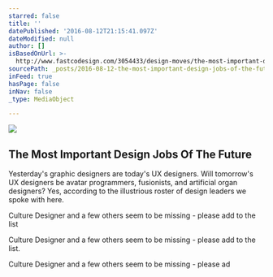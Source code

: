 ```yaml
---
starred: false
title: ''
datePublished: '2016-08-12T21:15:41.097Z'
dateModified: null
author: []
isBasedOnUrl: >-
  http://www.fastcodesign.com/3054433/design-moves/the-most-important-design-jobs-of-the-future
sourcePath: _posts/2016-08-12-the-most-important-design-jobs-of-the-future.md
inFeed: true
hasPage: false
inNav: false
_type: MediaObject

---
```

<article style=""><img src="https://imgflo.herokuapp.com/graph/vahj1ThiexotieMo/edc7fe7c4d8bd37e089ca481510275ee/noop.jpg?input=http%3A%2F%2Fa.fastcompany.net%2Fmultisite_files%2Ffastcompany%2Fimagecache%2Finline-large%2Finline%2F2015%2F12%2F3054433-inline-i-vr-the-most-important-design-jobs-of-the-future.jpg" /><h1>The Most Important Design Jobs Of The Future</h1><p>Yesterday's graphic designers are today's UX designers. Will tomorrow's UX designers be avatar programmers, fusionists, and artificial organ designers? Yes, according to the illustrious roster of design leaders we spoke with here.</p></article>

Culture Designer and a few others seem to be missing - please add to the list

Culture Designer and a few others seem to be missing - please add to the list. 

Culture Designer and a few others seem to be missing - please ad